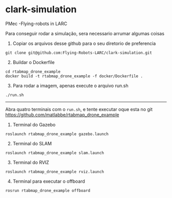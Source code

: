 # clark-simulation
PMec -Flying-robots in LARC

Para conseguir rodar a simulação, sera necessario arrumar algumas coisas

1. Copiar os arquivos desse github para o seu diretorio de preferencia

```
git clone git@github.com:Flying-Robots-LARC/clark-simulation.git
```

2. Buildar o Dockerfile
   
```
cd rtabmap_drone_example
docker build -t rtabmap_drone_example -f docker/Dockerfile .
```

3. Para rodar a imagem, apenas execute o arquivo run.sh
   
```
./run.sh 
```

-----

Abra quatro terminais com o `run.sh`, e tente executar oque esta no git https://github.com/matlabbe/rtabmap_drone_example

1. Terminal do Gazebo
   
```
roslaunch rtabmap_drone_example gazebo.launch
```

2. Terminal do SLAM
   
```
roslaunch rtabmap_drone_example slam.launch
```

3. Terminal do RVIZ
   
```
roslaunch rtabmap_drone_example rviz.launch
```

4. Terminal para executar o offboard
   
```
rosrun rtabmap_drone_example offboard
```
